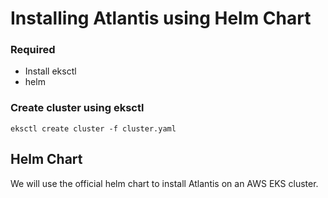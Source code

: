 # Installing Atlantis using Helm Chart

### Required
- Install eksctl
- helm

### Create cluster using eksctl

```
eksctl create cluster -f cluster.yaml
```


## Helm Chart

We will use the official helm chart to install Atlantis on an AWS EKS cluster.


